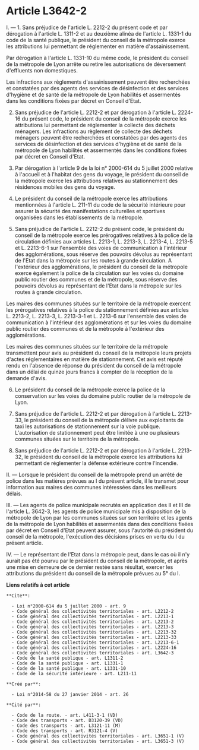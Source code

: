 # Article L3642-2

I. ― 1. Sans préjudice de l'article L. 2212-2 du présent code et par dérogation à l'article L. 1311-2 et au deuxième alinéa
de l'article L. 1331-1 du code de la santé publique, le président du conseil de la métropole exerce les attributions lui
permettant de réglementer en matière d'assainissement. 

Par dérogation à l'article L. 1331-10 du même code, le président du conseil de la métropole de Lyon arrête ou retire les
autorisations de déversement d'effluents non domestiques. 

Les infractions aux règlements d'assainissement peuvent être recherchées et constatées par des agents des services de
désinfection et des services d'hygiène et de santé de la métropole de Lyon habilités et assermentés dans les conditions
fixées par décret en Conseil d'Etat. 

2. Sans préjudice de l'article L. 2212-2 et par dérogation à l'article L. 2224-16 du présent code, le président du conseil de
la métropole exerce les attributions lui permettant de réglementer la collecte des déchets ménagers. Les infractions au
règlement de collecte des déchets ménagers peuvent être recherchées et constatées par des agents des services de désinfection
et des services d'hygiène et de santé de la métropole de Lyon habilités et assermentés dans les conditions fixées par décret
en Conseil d'Etat. 

3. Par dérogation à l'article 9 de la loi n° 2000-614 du 5 juillet 2000 relative à l'accueil et à l'habitat des gens du
voyage, le président du conseil de la métropole exerce les attributions relatives au stationnement des résidences mobiles des
gens du voyage. 

4. Le président du conseil de la métropole exerce les attributions mentionnées à l'article L. 211-11 du code de la sécurité
intérieure pour assurer la sécurité des manifestations culturelles et sportives organisées dans les établissements de la
métropole. 

5. Sans préjudice de l'article L. 2212-2 du présent code, le président du conseil de la métropole exerce les prérogatives
relatives à la police de la circulation définies aux articles L. 2213-1, L. 2213-3, L. 2213-4, L. 2213-5 et L. 2213-6-1 sur
l'ensemble des voies de communication à l'intérieur des agglomérations, sous réserve des pouvoirs dévolus au représentant de
l'Etat dans la métropole sur les routes à grande circulation. A l'extérieur des agglomérations, le président du conseil de la
métropole exerce également la police de la circulation sur les voies du domaine public routier des communes et de la
métropole, sous réserve des pouvoirs dévolus au représentant de l'Etat dans la métropole sur les routes à grande
circulation. 

Les maires des communes situées sur le territoire de la métropole exercent les prérogatives relatives à la police du
stationnement définies aux articles L. 2213-2, L. 2213-3, L. 2213-3-1 et L. 2213-6 sur l'ensemble des voies de communication
à l'intérieur des agglomérations et sur les voies du domaine public routier des communes et de la métropole à l'extérieur des
agglomérations. 

Les maires des communes situées sur le territoire de la métropole transmettent pour avis au président du conseil de la
métropole leurs projets d'actes réglementaires en matière de stationnement. Cet avis est réputé rendu en l'absence de réponse
du président du conseil de la métropole dans un délai de quinze jours francs à compter de la réception de la demande d'avis. 

6. Le président du conseil de la métropole exerce la police de la conservation sur les voies du domaine public routier de la
métropole de Lyon. 

7. Sans préjudice de l'article L. 2212-2 et par dérogation à l'article L. 2213-33, le président du conseil de la métropole
délivre aux exploitants de taxi les autorisations de stationnement sur la voie publique. L'autorisation de stationnement peut
être limitée à une ou plusieurs communes situées sur le territoire de la métropole. 

8. Sans préjudice de l'article L. 2212-2 et par dérogation à l'article L. 2213-32, le président du conseil de la métropole
exerce les attributions lui permettant de réglementer la défense extérieure contre l'incendie. 

II. ― Lorsque le président du conseil de la métropole prend un arrêté de police dans les matières prévues au I du présent
article, il le transmet pour information aux maires des communes intéressées dans les meilleurs délais. 

III. ― Les agents de police municipale recrutés en application des II et III de l'article L. 3642-3, les agents de police
municipale mis à disposition de la métropole de Lyon par les communes situées sur son territoire et les agents de la
métropole de Lyon habilités et assermentés dans des conditions fixées par décret en Conseil d'Etat peuvent assurer, sous
l'autorité du président du conseil de la métropole, l'exécution des décisions prises en vertu du I du présent article. 

IV. ― Le représentant de l'Etat dans la métropole peut, dans le cas où il n'y aurait pas été pourvu par le président du
conseil de la métropole, et après une mise en demeure de ce dernier restée sans résultat, exercer les attributions du
président du conseil de la métropole prévues au 5° du I.

**Liens relatifs à cet article**

	**Cite**:

	  - Loi n°2000-614 du 5 juillet 2000 - art. 9
	  - Code général des collectivités territoriales - art. L2212-2
	  - Code général des collectivités territoriales - art. L2213-1
	  - Code général des collectivités territoriales - art. L2213-2
	  - Code général des collectivités territoriales - art. L2213-3
	  - Code général des collectivités territoriales - art. L2213-32
	  - Code général des collectivités territoriales - art. L2213-33
	  - Code général des collectivités territoriales - art. L2213-6-1
	  - Code général des collectivités territoriales - art. L2224-16
	  - Code général des collectivités territoriales - art. L3642-3
	  - Code de la santé publique - art. L1311-2
	  - Code de la santé publique - art. L1331-1
	  - Code de la santé publique - art. L1331-10
	  - Code de la sécurité intérieure - art. L211-11

	**Créé par**:

	  - Loi n°2014-58 du 27 janvier 2014 - art. 26

	**Cité par**:

	  - Code de la route. - art. L411-3-1 (VD)
	  - Code des transports - art. D3120-39 (VD)
	  - Code des transports - art. L3121-11 (M)
	  - Code des transports - art. R3121-4 (V)
	  - Code général des collectivités territoriales - art. L3651-1 (V)
	  - Code général des collectivités territoriales - art. L3651-3 (V)
